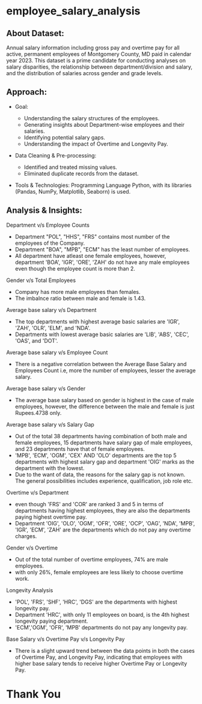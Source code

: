 # employee_salary_analysis
## About Dataset:
Annual salary information including gross pay and overtime pay for all active, permanent employees of Montgomery County, MD paid in calendar year 2023. This dataset is a prime candidate for conducting analyses on salary disparities, the relationship between department/division and salary, and the distribution of salaries across gender and grade levels.

## Approach:
- Goal:
  - Understanding the salary structures of the employees.
  - Generating insights about Department-wise employees and their salaries.
  - Identifying potential salary gaps.
  - Understanding the impact of Overtime and Longevity Pay.

- Data Cleaning & Pre-processing:
  - Identified and treated missing values.
  - Eliminated duplicate records from the dataset.

- Tools & Technologies:
  Programming Language Python, with its libraries (Pandas, NumPy, Matplotlib, Seaborn) is used.
## Analysis & Insights:
Department v/s Employee Counts
 - Department "POL", "HHS", "FRS" contains most number of the employees of the Company.
 - Department "BOA", "MPB", "ECM" has the least number of employees.
 - All department have atleast one female employees, however, department 'BOA', 'IGR', 'ORE', 'ZAH' do not have any male employees even though the employee count is more than 2.

Gender v/s Total Employees
 - Company has more male employees than females.
 - The imbalnce ratio between male and female is 1.43.

Average base salary v/s Department
 - The top departments with highest average basic salaries are 'IGR', 'ZAH', 'OLR', 'ELM', and 'NDA'.
 - Departments with lowest average basic salaries are 'LIB', 'ABS', 'CEC', 'OAS', and 'DOT'.

Average base salary v/s Employee Count
 - There is a negative correlation between the Average Base Salary and Employees Count i.e, more the number of employees, lesser the average salary.

Average base salary v/s Gender
 - The average base salary based on gender is highest in the case of male employees, however, the difference between the male and female is just Rupees.4738 only.

Average base salary v/s Salary Gap
 - Out of the total 38 departments having combination of both male and female employees, 15 departments have salary gap of male employees, and 23 departments have that of female employees.
 - 'MPB', 'ECM', 'OGM', 'CEX' AND 'OLO' departments are the top 5 departments with highest salary gap and department 'OIG' marks as the department with the lowest.
 - Due to the want of data, the reasons for the salary gap is not known. The general possibilities includes experience, qualification, job role etc.

Overtime v/s Department
 - even though 'FRS' and 'COR' are ranked 3 and 5 in terms of departments having highest employees, they are also the departments paying highest overtime pay.
 - Department 'OIG', 'OLO', 'OGM', 'OFR', 'ORE', 'OCP', 'OAG', 'NDA', 'MPB', 'IGR', 'ECM', 'ZAH' are the departments which do not pay any overtime charges.

Gender v/s Overtime
 - Out of the total number of overtime employees, 74% are male employees.
 - with only 26%, female employees are less likely to choose overtime work.

Longevity Analysis
 - 'POL', 'FRS', 'SHF', 'HRC', 'DGS' are the departments with highest longevity pay.
 - Department 'HRC', with only 11 employees on board, is the 4th highest longevity paying department.
 - 'ECM','OGM', 'OFR', 'MPB' departments do not pay any longevity pay.

Base Salary v/s Overtime Pay v/s Longevity Pay
 - There is a slight upward trend between the data points in both the cases of Overtime Pay, and Longevity Pay, indicating that employees with higher base salary tends to receive higher Overtime Pay or Longevity Pay.

# Thank You
